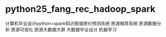 # python25_fang_rec_hadoop_spark
计算机毕业设计python+spark知识图谱房价预测系统 房源推荐系统 房源数据分析 房源可视化 房源大数据大屏 大数据毕业设计 机器学习
